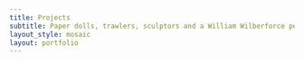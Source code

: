 ```yaml
---
title: Projects
subtitle: Paper dolls, trawlers, sculptors and a William Wilberforce peacock, among other things
layout_style: mosaic
layout: portfolio
---
```

